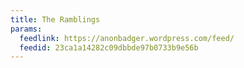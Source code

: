 ```yaml
---
title: The Ramblings
params:
  feedlink: https://anonbadger.wordpress.com/feed/
  feedid: 23ca1a14282c09dbbde97b0733b9e56b
---
```

